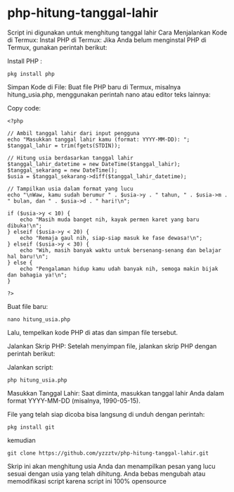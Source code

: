 # php-hitung-tanggal-lahir
Script ini digunakan untuk menghitung tanggal lahir
Cara Menjalankan Kode di Termux:
Instal PHP di Termux: Jika Anda belum menginstal PHP di Termux, gunakan perintah berikut:

Install PHP : 
```
pkg install php
```

Simpan Kode di File: Buat file PHP baru di Termux, misalnya hitung_usia.php, menggunakan perintah nano atau editor teks lainnya:

Copy code:
```
<?php

// Ambil tanggal lahir dari input pengguna
echo "Masukkan tanggal lahir kamu (format: YYYY-MM-DD): ";
$tanggal_lahir = trim(fgets(STDIN));

// Hitung usia berdasarkan tanggal lahir
$tanggal_lahir_datetime = new DateTime($tanggal_lahir);
$tanggal_sekarang = new DateTime();
$usia = $tanggal_sekarang->diff($tanggal_lahir_datetime);

// Tampilkan usia dalam format yang lucu
echo "\nWaw, kamu sudah berumur " . $usia->y . " tahun, " . $usia->m . " bulan, dan " . $usia->d . " hari!\n";

if ($usia->y < 10) {
    echo "Masih muda banget nih, kayak permen karet yang baru dibuka!\n";
} elseif ($usia->y < 20) {
    echo "Remaja gaul nih, siap-siap masuk ke fase dewasa!\n";
} elseif ($usia->y < 30) {
    echo "Wih, masih banyak waktu untuk bersenang-senang dan belajar hal baru!\n";
} else {
    echo "Pengalaman hidup kamu udah banyak nih, semoga makin bijak dan bahagia ya!\n";
}

?>
```

Buat file baru:
```
nano hitung_usia.php
```

Lalu, tempelkan kode PHP di atas dan simpan file tersebut.

Jalankan Skrip PHP: Setelah menyimpan file, jalankan skrip PHP dengan perintah berikut:

Jalankan script:

```
php hitung_usia.php
```

Masukkan Tanggal Lahir: Saat diminta, masukkan tanggal lahir Anda dalam format YYYY-MM-DD (misalnya, 1990-05-15).

File yang telah siap dicoba bisa langsung di unduh dengan perintah:
```
pkg install git
```
kemudian
```
git clone https://github.com/yzzztv/php-hitung-tanggal-lahir.git
```


Skrip ini akan menghitung usia Anda dan menampilkan pesan yang lucu sesuai dengan usia yang telah dihitung.
Anda bebas mengubah atau memodifikasi script karena script ini 100% opensource
